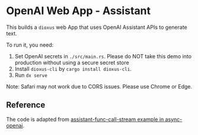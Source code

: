 # OpenAI Web App - Assistant

This builds a `dioxus` web App that uses OpenAI Assistant APIs to generate text.

To run it, you need:
1. Set OpenAI secrets in `./src/main.rs`. Please do NOT take this demo into production without using a secure secret store
2. Install `dioxus-cli` by `cargo install dioxus-cli`.
3. Run `dx serve`

Note: Safari may not work due to CORS issues. Please use Chrome or Edge.

## Reference

The code is adapted from [assistant-func-call-stream example in async-openai](https://github.com/64bit/async-openai/tree/main/examples/assistants-func-call-stream).